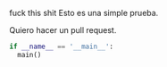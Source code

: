 fuck this shit
Esto es una simple prueba.


Quiero hacer un pull request.

```python
if __name__ == '__main__':
  main()
```
